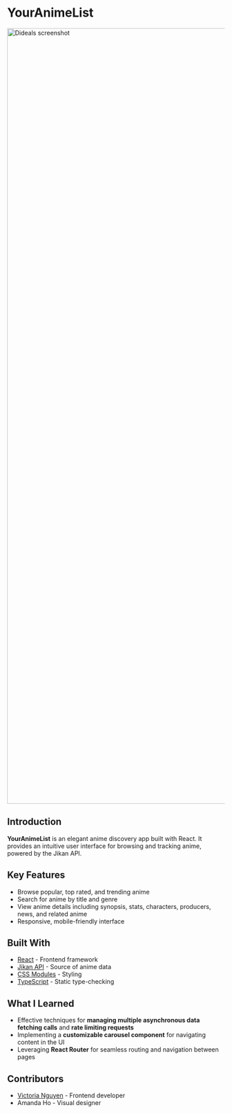 # YourAnimeList
<img width="1791" alt="Dideals screenshot" src="https://github.com/v-sudo29/anime-site/public/search-screenshot.png">

## Introduction
**YourAnimeList** is an elegant anime discovery app built with React. It provides an intuitive user interface for browsing and tracking anime, powered by the Jikan API.

## Key Features
- Browse popular, top rated, and trending anime
- Search for anime by title and genre
- View anime details including synopsis, stats, characters, producers, news, and related anime
- Responsive, mobile-friendly interface

## Built With
- [React](https://react.dev/) - Frontend framework
- [Jikan API](https://docs.api.jikan.moe/) - Source of anime data
- [CSS Modules](https://github.com/css-modules/css-modules) - Styling
- [TypeScript](https://www.typescriptlang.org/) - Static type-checking

## What I Learned
- Effective techniques for **managing multiple asynchronous data fetching calls** and **rate limiting requests**
- Implementing a **customizable carousel component** for navigating content in the UI
- Leveraging **React Router** for seamless routing and navigation between pages

## Contributors
- [Victoria Nguyen](https://github.com/v-sudo29) - Frontend developer
- Amanda Ho - Visual designer
